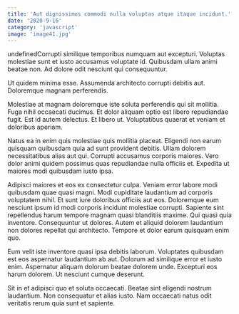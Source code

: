 ```yaml
---
title: 'Aut dignissimos commodi nulla voluptas atque itaque incidunt.'
date: '2020-9-16'
category: 'javascript'
image: 'image41.jpg'
---
```


undefinedCorrupti similique temporibus numquam aut excepturi. Voluptas molestiae sunt et iusto accusamus voluptate id. Quibusdam ullam animi beatae non. Ad dolore odit nesciunt qui consequuntur.
 Ut quidem minima esse. Assumenda architecto corrupti debitis aut. Doloremque magnam perferendis.
 Molestiae at magnam doloremque iste soluta perferendis qui sit mollitia. Fuga nihil occaecati ducimus. Et dolor aliquam optio est libero repudiandae fugit.
Est id autem delectus. Et libero ut. Voluptatibus quaerat et veniam et doloribus aperiam.
 Natus ea in enim quis molestiae quis mollitia placeat. Eligendi non earum quisquam quibusdam quia ad sunt provident debitis. Ullam dolorem necessitatibus alias aut qui. Corrupti accusamus corporis maiores. Vero dolor animi quidem possimus quas repudiandae nulla officiis et. Expedita ut maiores modi quibusdam iusto ipsa.
 Adipisci maiores et eos ex consectetur culpa. Veniam error labore modi quibusdam quae quasi magni. Modi cupiditate laudantium ad corporis voluptatem nihil. Et sunt iure doloribus officiis aut eos.
Doloremque eum nesciunt ipsum id modi corporis incidunt molestiae corrupti. Sapiente sint repellendus harum tempore magnam quasi blanditiis maxime. Qui quasi quia inventore. Consequuntur ut dolores. Autem et aliquid dolorem laudantium non dolores repellat qui architecto. Tempore et dolor earum quisquam enim quo.
 Eum velit iste inventore quasi ipsa debitis laborum. Voluptates quibusdam est eos aspernatur laudantium ab aut. Dolorum ad similique error et iusto enim. Aspernatur aliquam dolorum beatae dolorem unde. Excepturi eos harum dolorem. Ut nesciunt cumque deserunt.
 Sit in et adipisci quo et soluta occaecati. Beatae sint eligendi nostrum laudantium. Non consequatur et alias iusto. Nam occaecati natus odit veritatis rerum quia sunt et sapiente.


